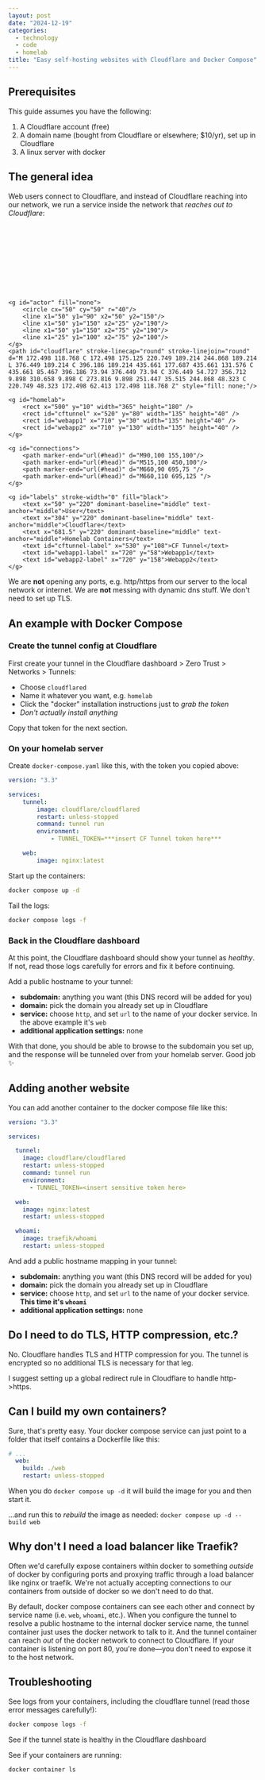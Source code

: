 ```yaml
---
layout: post
date: "2024-12-19"
categories:
  - technology
  - code
  - homelab
title: "Easy self-hosting websites with Cloudflare and Docker Compose"
---
```


## Prerequisites

This guide assumes you have the following:

1. A Cloudflare account (free)
2. A domain name (bought from Cloudflare or elsewhere; $10/yr), set up in Cloudflare
3. A linux server with docker

## The general idea

Web users connect to Cloudflare, and instead of Cloudflare reaching into our network, we run a service inside the
network that _reaches out to Cloudflare_:

<svg xmlns="http://www.w3.org/2000/svg" version="1.1" viewBox="0 0 879 240" font-size="20" stroke-width="4" stroke="black" fill="none" role="img">
    <title>CF Tunnels</title>
    <desc>Diagram of a user connecting to a homelab via Cloudflare Tunnels. The diagram has three entities: user,
    Cloudflare, home lab. The user is connected to Cloudflare. The home lab has three docker containers. The first is
    labled "CF Tunnel" and it is connected to the Cloudflare entity, and to each of the other two containers: Webapp1,
    and Webapp2</desc>
    <defs>
        <marker id="head" orient="auto" markerWidth="4" markerHeight="4" refX="0.1" refY="2">
            <path d="M0,0 V4 L2,2 Z" stroke-width="1" fill="black" />
        </marker>
    </defs>

    <g id="actor" fill="none">
        <circle cx="50" cy="50" r="40"/>
        <line x1="50" y1="90" x2="50" y2="150"/>
        <line x1="50" y1="150" x2="25" y2="190"/>
        <line x1="50" y1="150" x2="75" y2="190"/>
        <line x1="25" y1="100" x2="75" y2="100"/>
    </g>
    <path id="cloudflare" stroke-linecap="round" stroke-linejoin="round" d="M 172.498 118.768 C 172.498 175.125 220.749 189.214 244.868 189.214 L 376.449 189.214 C 396.186 189.214 435.661 177.687 435.661 131.576 C 435.661 85.467 396.186 73.94 376.449 73.94 C 376.449 54.727 356.712 9.898 310.658 9.898 C 273.816 9.898 251.447 35.515 244.868 48.323 C 220.749 48.323 172.498 62.413 172.498 118.768 Z" style="fill: none;"/>

    <g id="homelab">
        <rect x="500" y="10" width="365" height="180" />
        <rect id="cftunnel" x="520" y="80" width="135" height="40" />
        <rect id="webapp1" x="710" y="30" width="135" height="40" />
        <rect id="webapp2" x="710" y="130" width="135" height="40" />
    </g>

    <g id="connections">
        <path marker-end="url(#head)" d="M90,100 155,100"/>
        <path marker-end="url(#head)" d="M515,100 450,100"/>
        <path marker-end="url(#head)" d="M660,90 695,75 "/>
        <path marker-end="url(#head)" d="M660,110 695,125 "/>
    </g>

    <g id="labels" stroke-width="0" fill="black">
        <text x="50" y="220" dominant-baseline="middle" text-anchor="middle">User</text>
        <text x="304" y="220" dominant-baseline="middle" text-anchor="middle">Cloudflare</text>
        <text x="681.5" y="220" dominant-baseline="middle" text-anchor="middle">Homelab Containers</text>
        <text id="cftunnel-label" x="530" y="108">CF Tunnel</text>
        <text id="webapp1-label" x="720" y="58">Webapp1</text>
        <text id="webapp2-label" x="720" y="158">Webapp2</text>
    </g>

</svg>

We are **not** opening any ports, e.g. http/https from our server to the local network or internet. We are **not**
messing with dynamic dns stuff. We don't need to set up TLS.

## An example with Docker Compose

### Create the tunnel config at Cloudflare

First create your tunnel in the Cloudflare dashboard > Zero Trust > Networks > Tunnels:

-   Choose `cloudflared`
-   Name it whatever you want, e.g. `homelab`
-   Click the "docker" installation instructions just to _grab the token_
-   _Don't actually install anything_

Copy that token for the next section.

### On your homelab server

Create `docker-compose.yaml` like this, with the token you copied above:

```yaml
version: "3.3"

services:
    tunnel:
        image: cloudflare/cloudflared
        restart: unless-stopped
        command: tunnel run
        environment:
            - TUNNEL_TOKEN=***insert CF Tunnel token here***

    web:
        image: nginx:latest
```

Start up the containers:

```sh
docker compose up -d
```

Tail the logs:

```sh
docker compose logs -f
```

### Back in the Cloudflare dashboard

At this point, the Cloudflare dashboard should show your tunnel as _healthy_. If not, read those logs carefully for
errors and fix it before continuing.

Add a public hostname to your tunnel:

- **subdomain:** anything you want (this DNS record will be added for you)
- **domain:** pick the domain you already set up in Cloudflare
- **service:** choose `http`, and set `url` to the name of your docker service. In the above example it's `web`
- **additional application settings:** none

With that done, you should be able to browse to the subdomain you set up, and the response will be tunneled over from
your homelab server. Good job ✨

## Adding another website

You can add another container to the docker compose file like this:

```yaml
version: "3.3"

services:

  tunnel:
    image: cloudflare/cloudflared
    restart: unless-stopped
    command: tunnel run
    environment:
      - TUNNEL_TOKEN=<insert sensitive token here>

  web:
    image: nginx:latest
    restart: unless-stopped

  whoami:
    image: traefik/whoami
    restart: unless-stopped
```

And add a public hostname mapping in your tunnel:

- **subdomain:** anything you want (this DNS record will be added for you)
- **domain:** pick the domain you already set up in Cloudflare
- **service:** choose `http`, and set `url` to the name of your docker service. **This time it's `whoami`**
- **additional application settings:** none

## Do I need to do TLS, HTTP compression, etc.?

No. Cloudflare handles TLS and HTTP compression for you. The tunnel is encrypted so no additional TLS is necessary for
that leg.

I suggest setting up a global redirect rule in Cloudflare to handle http->https.

## Can I build my own containers?

Sure, that's pretty easy. Your docker compose service can just point to a folder that itself contains a Dockerfile like
this:

```yaml
# ...
  web:
    build: ./web
    restart: unless-stopped
```

When you do `docker compose up -d` it will build the image for you and then start it.

...and run this to _rebuild_ the image as needed: `docker compose up -d --build web`

## Why don't I need a load balancer like Traefik?

Often we'd carefully expose containers within docker to something _outside_ of docker by configuring ports and proxying
traffic through a load balancer like nginx or traefik. We're not actually accepting connections to our
containers from outside of docker so we don't need to do that.

By default, docker compose containers can see each other and connect by service name (i.e. `web`, `whoami`, etc.). When
you configure the tunnel to resolve a public hostname to the internal docker service name, the tunnel container just
uses the docker network to talk to it. And the tunnel container can reach _out_ of the docker network to connect to
Cloudflare. If your container is listening on port 80, you're done—you don't need to expose it to the host network.

## Troubleshooting

See logs from your containers, including the cloudflare tunnel (read those error messages carefully!):

```sh
docker compose logs -f
```

See if the tunnel state is healthy in the Cloudflare dashboard

See if your containers are running:

```sh
docker container ls
```
